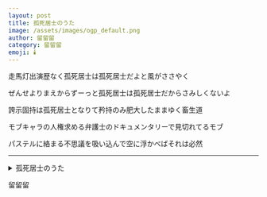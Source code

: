 ```yaml
---
layout: post
title: 孤死居士のうた
image: /assets/images/ogp_default.png
author: 留留留
category: 留留留
emoji: 🕯️
---
```


<div class="tanka-area"><div class="tanka">
<p>走馬灯出演歴なく孤死居士は孤死居士だよと風がささやく</p>
<p>ぜんせよりまえからずーっと孤死居士は孤死居士だからさみしくないよ</p>
<p>誇示固持は孤死居士となりて矜持のみ肥大したままゆく畜生道</p>
<p>モブキャラの人権求める弁護士のドキュメンタリーで見切れてるモブ</p>
<p>パステルに絡まる不思議を吸い込んで空に浮かべばそれは必然</p></div></div>

---

<details><summary>孤死居士のうた</summary>
走馬灯出演歴なく孤死居士は孤死居士だよと風がささやく<br />
ぜんせよりまえからずーっと孤死居士は孤死居士だからさみしくないよ<br />
誇示固持は孤死居士となりて矜持のみ肥大したままゆく畜生道<br />
モブキャラの人権求める弁護士のドキュメンタリーで見切れてるモブ<br />
パステルに絡まる不思議を吸い込んで空に浮かべばそれは必然<br />
</details>

留留留
